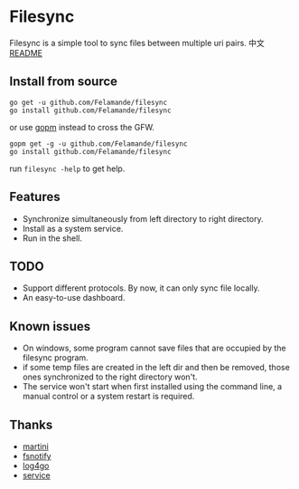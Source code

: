 ﻿# Filesync

Filesync is a simple tool to sync files between multiple uri pairs.
中文[README](https://github.com/Felamande/filesync/blob/master/README.zh-cn.md)

## Install from source
```
go get -u github.com/Felamande/filesync
go install github.com/Felamande/filesync
```
or use [gopm](http://gopm.io) instead to cross the GFW.
```
gopm get -g -u github.com/Felamande/filesync 
go install github.com/Felamande/filesync
```
run ```filesync -help``` to get help.

## Features
* Synchronize simultaneously from left directory to right directory.
* Install as a system service.
* Run in the shell.

## TODO
* Support different protocols. By now, it can only sync file locally.
* An easy-to-use dashboard.

## Known issues
* On windows, some program cannot save files that are occupied by the filesync program.
* if some temp files are created in the left dir and then be removed, those ones synchronized to the right directory won't.
* The service won't start when first installed using the command line, a manual control or a system restart is required.

## Thanks
* [martini](https://github.com/go-martini/martini)
* [fsnotify](https://gopkg.in/fsnotify.v1)
* [log4go](https://code.google.com/p/log4go)
* [service](https://github.com/kardianos/service)






